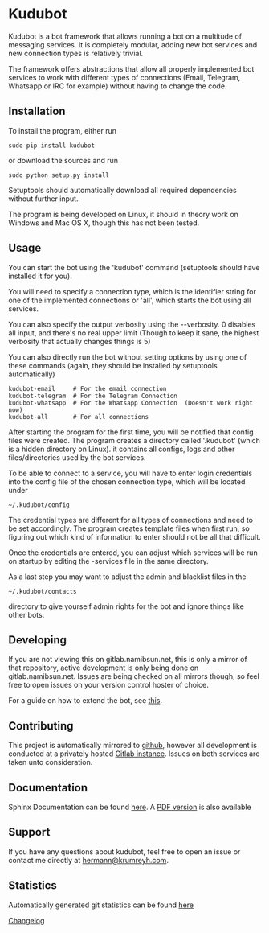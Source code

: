 # Kudubot

Kudubot is a bot framework that allows running a bot on a multitude of messaging services. It is completely
modular, adding new bot services and new connection types is relatively trivial.

The framework offers abstractions that allow all properly implemented bot services to work with different types of
connections (Email, Telegram, Whatsapp or IRC for example) without having to change the code.
 
## Installation

To install the program, either run

    sudo pip install kudubot
    
or download the sources and run

    sudo python setup.py install
    
Setuptools should automatically download all required dependencies without further input.

The program is being developed on Linux, it should in theory work on Windows and Mac OS X, though this has not been
tested.

## Usage

You can start the bot using the 'kudubot' command (setuptools should have installed it for you).

You will need to specify a connection type, which is the identifier string for one of the implemented
connections or 'all', which starts the bot using all services.

You can also specify the output verbosity using the --verbosity. 0 disables all input, and there's no real
upper limit (Though to keep it sane, the highest verbosity that actually changes things is 5)

You can also directly run the bot without setting options by using one of these commands (again, they should be
installed by setuptools automatically)

    kudubot-email     # For the email connection
    kudubot-telegram  # For the Telegram Connection
    kudubot-whatsapp  # For the Whatsapp Connection  (Doesn't work right now)
    kudubot-all       # For all connections
    
After starting the program for the first time, you will be notified that config files were created.
The program creates a directory called '.kudubot' (which is a hidden directory on Linux). it contains
all configs, logs and other files/directories used by the bot services.

To be able to connect to a service, you will have to enter login credentials into the config file of the chosen
connection type, which will be located under

    ~/.kudubot/config
    
The credential types are different for all types of connections and need to be set accordingly. The program creates
template files when first run, so figuring out which kind of information to enter should not be all that difficult.

Once the credentials are entered, you can adjust which services will be run on startup by editing the
<connection-type>-services file in the same directory.

As a last step you may want to adjust the admin and blacklist files in the 

    ~/.kudubot/contacts
    
directory to give yourself admin rights for the bot and ignore things like other bots.


## Developing
    
If you are not viewing this on gitlab.namibsun.net, this is only a mirror of that repository, active development
is only being done on gitlab.namibsun.net. Issues are being checked on all mirrors though, so feel free to open
issues on your version control hoster of choice.

For a guide on how to extend the bot, see [this](doc/hand_crafted/extending_guide.md).

## Contributing

This project is automatically mirrored to [github](https://github.com/namboy94/kudubot), however all development
is conducted at a privately hosted [Gitlab instance](http://gitlab.namibsun.net/namboy94/kudubot). Issues
on both services are taken unto consideration.

## Documentation

Sphinx Documentation can be found [here](http://krumreyh.eu/kudubot/documentation/html/index.html).
A [PDF version](http://krumreyh.eu/kudubot/documentation/documentation.pdf) is also available

## Support

If you have any questions about kudubot, feel free to open an issue or contact me directly at
hermann@krumreyh.com.

## Statistics

Automatically generated git statistics can be found [here](http://krumreyh.eu/kudubot/git_stats/index.html)

[Changelog](http://gitlab.namibsun.net/namboy94/kudubot/raw/master/CHANGELOG)